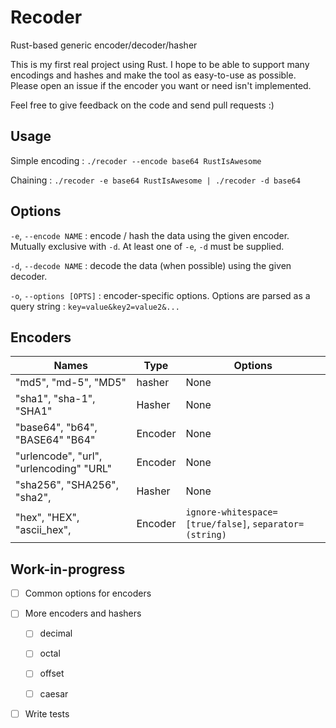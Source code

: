 # Recoder
Rust-based generic encoder/decoder/hasher 

This is my first real project using Rust. I hope to be able to support many encodings and hashes and make the tool as easy-to-use as possible. Please open an issue if the encoder you want or need isn't implemented.

Feel free to give feedback on the code and send pull requests :)


## Usage

Simple encoding :
`./recoder --encode base64 RustIsAwesome` 

Chaining :
`./recoder -e base64 RustIsAwesome | ./recoder -d base64`

## Options

`-e`, `--encode NAME` : encode / hash the data using the given encoder. Mutually exclusive with `-d`. At least one of `-e`, `-d` must be supplied.

`-d`, `--decode NAME` : decode the data (when possible) using the given decoder.

`-o`, `--options [OPTS]` : encoder-specific options. Options are parsed as a query string : `key=value&key2=value2&...`

## Encoders

| Names | Type | Options |
|-------|---------|-------------|
|"md5", "md-5", "MD5" | hasher | None |
|"sha1", "sha-1", "SHA1" | Hasher | None |
|"base64", "b64", "BASE64" "B64" | Encoder | None |
|"urlencode", "url", "urlencoding" "URL" | Encoder | None |
|"sha256", "SHA256", "sha2", | Hasher | None |
|"hex", "HEX", "ascii_hex", | Encoder | `ignore-whitespace=[true/false]`, `separator=(string)`  |

## Work-in-progress

- [ ] Common options for encoders

- [ ] More encoders and hashers 

    - [ ] decimal

    - [ ] octal

    - [ ] offset

    - [ ] caesar

- [ ] Write tests